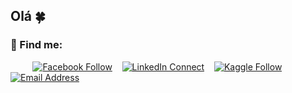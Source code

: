## Olá 🍀

<!--
**FarhanSadaf/FarhanSadaf** is a ✨ _special_ ✨ repository because its `README.md` (this file) appears on your GitHub profile.
### Hi there 👋

Here are some ideas to get you started:

- 🔭 I’m currently working on ...
- 🌱 I’m currently learning ...
- 👯 I’m looking to collaborate on ...
- 🤔 I’m looking for help with ...
- 💬 Ask me about ...
- 📫 How to reach me: ...
- 😄 Pronouns: ...
- ⚡ Fun fact: ...
-->

### 🔗 Find me:
&nbsp;&nbsp;&nbsp;&nbsp;&nbsp;&nbsp;&nbsp;&nbsp;
[![Facebook Follow](https://img.shields.io/badge/%20-itsFSadaf-black?color=14171A&labelColor=1976d2&logo=facebook&logoColor=ffffff)]( https://www.facebook.com/itsFSadaf/)
&nbsp;&nbsp;
[![LinkedIn Connect](https://img.shields.io/badge/%20-farhansadaf-black?color=14171A&labelColor=0e76a8&logo=linkedin&logoColor=ffffff)](https://www.linkedin.com/in/farhansadaf/) 
&nbsp;&nbsp;
[![Kaggle Follow](https://img.shields.io/badge/%20-farhansadaf-black?color=14171A&labelColor=1976d2&logo=kaggle&logoColor=ffffff)](https://www.kaggle.com/farhansadaf)
&nbsp;&nbsp;
[![Email Address](https://img.shields.io/badge/%20-farhansadaf@outlook.com-black?color=14171A&labelColor=D44638&logo=gmail&logoColor=fff)](mailto:farhansadaf@outlook.com)
